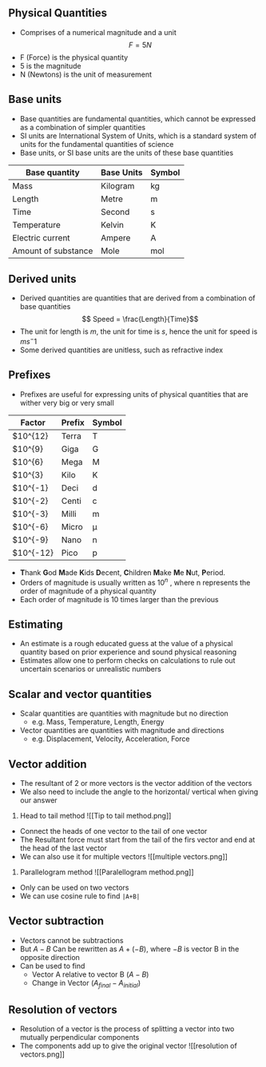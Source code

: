 ## Physical Quantities
- Comprises  of a numerical magnitude and a unit
$$F=5N$$
- F (Force) is the physical quantity
- 5 is the magnitude
- N (Newtons) is the unit of measurement
## Base units
- Base quantities are fundamental quantities, which cannot be expressed as a combination of simpler quantities
- SI units are International System of Units, which is a standard system of units for the fundamental quantities of science
- Base units, or SI base units are the units of these base quantities

|Base quantity | Base Units | Symbol |
|-|-|-|
| Mass | Kilogram | kg|
| Length | Metre | m |
| Time | Second | s |
| Temperature | Kelvin | K |
| Electric current | Ampere | A |
| Amount of substance | Mole | mol|
## Derived units
- Derived quantities are quantities that are derived from a combination of base quantities
$$ Speed = \frac{Length}{Time}$$
- The unit for length is $m$, the unit for time is $s$, hence the unit for speed is $ms^-1$
- Some derived quantities are unitless, such as refractive index
## Prefixes
- Prefixes are useful for expressing units of physical quantities that are wither very big or very small

| Factor | Prefix | Symbol |
|-|-|-|
| $10^{12} | Terra | T |
| $10^{9} | Giga | G |
| $10^{6} | Mega | M |
| $10^{3} | Kilo | K |
| $10^{-1} | Deci | d |
| $10^{-2} | Centi | c |
| $10^{-3} | Milli | m |
| $10^{-6} | Micro | µ |
| $10^{-9} | Nano | n |
| $10^{-12} | Pico | p |
- **T**hank **G**od **M**ade **K**ids **D**ecent, **C**hildren **M**ake  **M**e **N**ut, **P**eriod.
- Orders of magnitude is usually written as $10^n$ , where n represents the order of magnitude of a physical quantity
- Each order of magnitude is 10 times larger than the previous
## Estimating
- An estimate is a rough educated guess at the value of a physical quantity based on prior experience and sound physical reasoning
- Estimates allow one to perform checks on calculations to rule out uncertain scenarios or unrealistic numbers
## Scalar and vector quantities
- Scalar quantities are quantities with magnitude but no direction
	- e.g. Mass, Temperature, Length, Energy
- Vector quantities are quantities with magnitude and directions
	- e.g. Displacement, Velocity, Acceleration, Force
## Vector addition
- The resultant of 2 or more vectors is the vector addition of the vectors
- We also need to include the angle to the horizontal/ vertical when giving our answer
1. Head to tail method
![[Tip to tail method.png]]
- Connect the heads of one vector to the tail of one vector
- The Resultant force must start from the tail of the firs vector and end at the head of the last vector
- We can also use it for multiple vectors
![[multiple vectors.png]]
1. Parallelogram method
![[Paralellogram method.png]]
- Only can be used on two vectors
- We can use cosine rule to find `|A+B|`
## Vector subtraction
- Vectors cannot be subtractions
- But $A - B$ Can be rewritten as $A + (-B)$, where $-B$ is vector B in the opposite direction
- Can be used to find
	- Vector A relative to vector B ($A-B$)
	- Change in Vector ($A_{final}- A_{initial}$)
## Resolution of vectors
- Resolution of a vector is the process of splitting a vector into two mutually perpendicular components
- The components add up to give the original vector
![[resolution of vectors.png]]